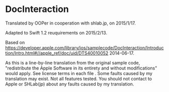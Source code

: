 # DocInteraction

Translated by OOPer in cooperation with shlab.jp, on 2015/1/17.

Adapted to Swift 1.2 reuquirements on 2015/2/13.

Based on
<https://developer.apple.com/library/ios/samplecode/DocInteraction/Introduction/Intro.html#//apple_ref/doc/uid/DTS40010052>
2014-06-17.

As this is a line-by-line translation from the original sample code, "redistribute the Apple Software in its entirety and without modifications" would apply. See license terms in each file .
Some faults caused by my translation may exist. Not all features tested.
You should not contact to Apple or SHLab(jp) about any faults caused by my translation.
